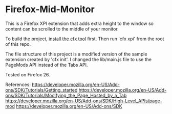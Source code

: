 Firefox-Mid-Monitor
===================

This is a Firefox XPI extension that adds extra height to the window so content can be scrolled to the middle of your monitor.

To build the project, [install the cfx tool](https://developer.mozilla.org/en-US/Add-ons/SDK/Tutorials/Installation) first. Then run 'cfx xpi' from the root of this repo.

The file structure of this project is a modified version of the sample extension created by 'cfx init'. I changed the lib/main.js file to use the PageMods API instead of the Tabs API.

Tested on Firefox 26.


References:
https://developer.mozilla.org/en-US/Add-ons/SDK/Tutorials/Getting_started
https://developer.mozilla.org/en-US/Add-ons/SDK/Tutorials/Modifying_the_Page_Hosted_by_a_Tab
https://developer.mozilla.org/en-US/Add-ons/SDK/High-Level_APIs/page-mod
https://developer.mozilla.org/en-US/Add-ons/SDK


